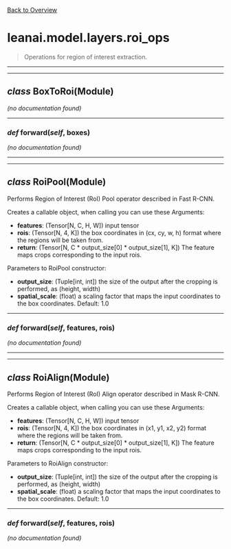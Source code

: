 [Back to Overview](../../../README.md)



# leanai.model.layers.roi_ops

> Operations for region of interest extraction.


---
---
## *class* **BoxToRoi**(Module)

*(no documentation found)*

---
### *def* **forward**(*self*, boxes)

*(no documentation found)*

---
---
## *class* **RoiPool**(Module)

Performs Region of Interest (RoI) Pool operator described in Fast R-CNN.

Creates a callable object, when calling you can use these Arguments:
* **features**: (Tensor[N, C, H, W]) input tensor
* **rois**: (Tensor[N, 4, K]) the box coordinates in (cx, cy, w, h) format where the regions will be taken from.
* **return**: (Tensor[N, C * output_size[0] * output_size[1], K]) The feature maps crops corresponding to the input rois.

Parameters to RoiPool constructor:
* **output_size**: (Tuple[int, int]) the size of the output after the cropping is performed, as (height, width)
* **spatial_scale**: (float) a scaling factor that maps the input coordinates to the box coordinates. Default: 1.0


---
### *def* **forward**(*self*, features, rois)

*(no documentation found)*

---
---
## *class* **RoiAlign**(Module)

Performs Region of Interest (RoI) Align operator described in Mask R-CNN.

Creates a callable object, when calling you can use these Arguments:
* **features**: (Tensor[N, C, H, W]) input tensor
* **rois**: (Tensor[N, 4, K]) the box coordinates in (x1, y1, x2, y2) format where the regions will be taken from.
* **return**: (Tensor[N, C * output_size[0] * output_size[1], K]) The feature maps crops corresponding to the input rois.

Parameters to RoiAlign constructor:
* **output_size**: (Tuple[int, int]) the size of the output after the cropping is performed, as (height, width)
* **spatial_scale**: (float) a scaling factor that maps the input coordinates to the box coordinates. Default: 1.0


---
### *def* **forward**(*self*, features, rois)

*(no documentation found)*

